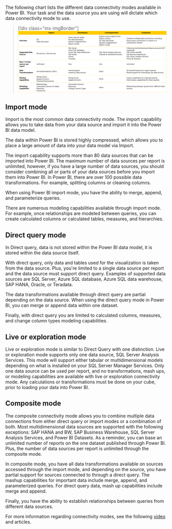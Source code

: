 The following chart lists the different data connectivity modes available in Power BI. Your task and the data source you are using will dictate which data connectivity mode to use.

> [!div class="mx-imgBorder"]
> [![Chart comparing the four data connectivity modes available in Power BI (Import, DirectQuery, Live/Exploration, and Composite).](../media/data-connectivity-modes.png)](../media/data-connectivity-modes.png#lightbox)

## Import mode

Import is the most common data connectivity mode. The import capability allows you to take data from your data source and import it into the Power BI data model.

The data within Power BI is stored highly compressed, which allows you to place a large amount of data into your data model via Import.

The import capability supports more than 80 data sources that can be imported into Power BI. The maximum number of data sources per report is unlimited, however, if you have a large number of data sources, you should consider combining all or parts of your data sources before you import them into Power BI. In Power BI, there are over 100 possible data transformations. For example, splitting columns or cleaning columns.

When using Power BI import mode, you have the ability to merge, append, and parameterize queries.

There are numerous modeling capabilities available through import mode. For example, once relationships are modeled between queries, you can create calculated columns or calculated tables, measures, and hierarchies.

## Direct query mode

In Direct query, data is not stored within the Power BI data model, it is stored within the data source itself.

With direct query, only data and tables used for the visualization is taken from the data source. Plus, you're limited to a single data source per report and the data source must support direct query. Examples of supported data sources are SQL Server, Azure SQL database, Azure SQL data warehouse, SAP HANA, Oracle, or Teradata.

The data transformations available through direct query are partial depending on the data source. When using the direct query mode in Power BI, you can merge or append data within one dataset.

Finally, with direct query you are limited to calculated columns, measures, and change column types modeling capabilities.

## Live or exploration mode

Live or exploration mode is similar to Direct Query with one distinction. Live or exploration mode supports only one data source, SQL Server Analysis Services. This mode will support either tabular or multidimensional models depending on what is installed on your SQL Server Manager Services. Only one data source can be used per report, and no transformations, mash ups, or modeling capabilities are available with live or exploration connectivity mode. Any calculations or transformations must be done on your cube, prior to loading your data into Power BI.

## Composite mode

The composite connectivity mode allows you to combine multiple data connections from either direct query or import modes or a combination of both. Most multidimensional data sources are supported with the following exceptions: SAP HANA and BW, SAP Business Warehouse, SQL Server Analysis Services, and Power BI Datasets. As a reminder, you can base an unlimited number of reports on the one dataset published through Power BI. Plus, the number of data sources per report is unlimited through the composite mode.

In composite mode, you have all data transformations available on sources accessed through the import mode, and depending on the source, you have partial support for sources connected to through a direct query. The mashup capabilities for important data include merge, append, and parameterized queries. For direct query data, mash up capabilities include merge and append.

Finally, you have the ability to establish relationships between queries from different data sources.

For more information regarding connectivity modes, see the following [video](https://www.youtube.com/watch?v=HaSD6uRljDw&t=2240s/?azure-portal=true) and articles.